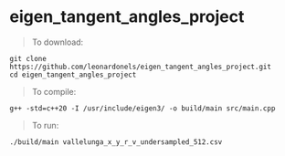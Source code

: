 # eigen_tangent_angles_project

> To download:
```commandline
git clone https://github.com/leonardonels/eigen_tangent_angles_project.git
cd eigen_tangent_angles_project
```
> To compile: 
```commandline
g++ -std=c++20 -I /usr/include/eigen3/ -o build/main src/main.cpp
```
> To run:
```commandline
./build/main vallelunga_x_y_r_v_undersampled_512.csv
```


